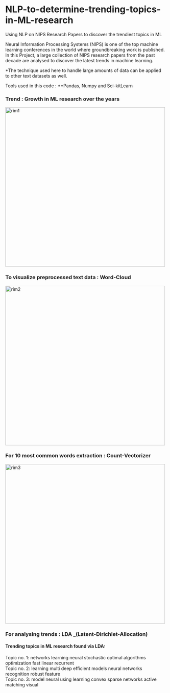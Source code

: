 # NLP-to-determine-trending-topics-in-ML-research
Using NLP on NIPS Research Papers to discover the trendiest topics in ML

Neural Information Processing Systems (NIPS) is one of the top machine learning conferences in the world where groundbreaking work is published. In this Project, a large collection of NIPS research papers from the past decade are analysed to discover the latest trends in machine learning. 

*The technique used here to handle large amounts of data can be applied to other text datasets as well.

Tools used in this code : **Pandas, Numpy and Sci-kitLearn

### Trend : Growth in ML research over the years

<img src="https://github.com/Ssanyachetwani/NLP-for-trending-topics-in-ML-research/blob/main/rim/rim1.png" alt="rim1" width="500"/>

### To visualize preprocessed text data : Word-Cloud

<img src="https://github.com/Ssanyachetwani/NLP-for-trending-topics-in-ML-research/blob/main/rim/rim2.png" alt="rim2" width="500"/>

### For 10 most common words extraction : Count-Vectorizer

<img src="https://github.com/Ssanyachetwani/NLP-for-trending-topics-in-ML-research/blob/main/rim/rim3.png" alt="rim3" width="500"/>

### For analysing trends : LDA _(Latent-Dirichlet-Allocation)

#### Trending topics in ML research found via LDA:
Topic no. 1:
networks learning neural stochastic optimal algorithms optimization fast linear recurrent<br />
Topic no. 2:
learning multi deep efficient models neural networks recognition robust feature<br />
Topic no. 3:
model neural using learning convex sparse networks active matching visual<br />




